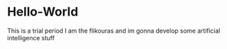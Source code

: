 # Hello-World
This is a trial period
I am the flikouras and im gonna develop some artificial intelligence stuff

